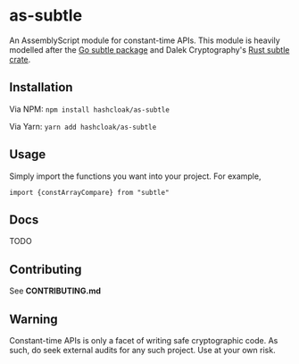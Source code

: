 # as-subtle
An AssemblyScript module for constant-time APIs. This module is heavily modelled after the [Go subtle package](https://golang.org/pkg/crypto/subtle/) and Dalek Cryptography's [Rust subtle crate](https://github.com/dalek-cryptography/subtle).

## Installation
Via NPM:
`npm install hashcloak/as-subtle`

Via Yarn:
`yarn add hashcloak/as-subtle`

## Usage
Simply import the functions you want into your project. For example,

`import {constArrayCompare} from "subtle"`

## Docs
TODO

## Contributing
See **CONTRIBUTING.md**

## Warning
Constant-time APIs is only a facet of writing safe cryptographic code. As such, do seek external audits for any such project.
Use at your own risk.
